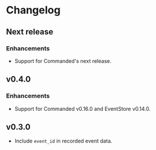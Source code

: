 # Changelog

## Next release

### Enhancements

- Support for Commanded's next release.

## v0.4.0

### Enhancements

- Support for Commanded v0.16.0 and EventStore v0.14.0.

## v0.3.0

- Include `event_id` in recorded event data.
